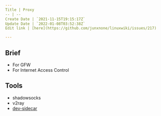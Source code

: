 ```yaml
---
Title | Proxy
-- | --
Create Date | `2021-11-15T19:15:17Z`
Update Date | `2022-01-08T03:52:38Z`
Edit link | [here](https://github.com/junxnone/linuxwiki/issues/217)

---
```

## Brief
- For GFW
- For Internet Access Control


## Tools
- shadowsocks
- v2ray
- [dev-sidecar](https://gitee.com/docmirror/dev-sidecar)

